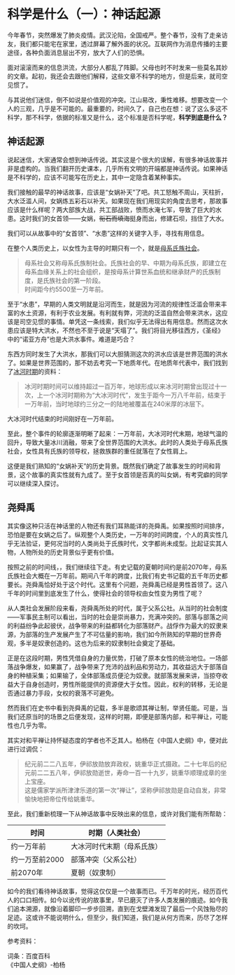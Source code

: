 # 科学是什么（一）：神话起源

今年春节，突然爆发了肺炎疫情。武汉沦陷，全国戒严。整个春节，没有了走亲访友，我们都只能宅在家里，透过屏幕了解外面的状况。互联网作为消息传播的主要途径，各种负面消息层出不穷，放大了人们的恐惧。

面对滚滚而来的信息洪流，大部分人都乱了阵脚。父母也时不时发来一些莫名其妙的文章。起初，我还会去跟他们解释，这些文章不科学的地方，但是后来，就司空见惯了。

与其说他们迷信，倒不如说是价值观的冲突。江山易改，秉性难移。想要改变一个人的三观，几乎是不可能的。最重要的，时间久了，自己也在想：说了这么多这不科学，那不科学，依据的标准又是什么，这个标准是否科学呢，**科学到底是什么？**

## 神话起源

说起迷信，大家通常会想到神话传说。其实这是个很大的误解，有很多神话故事并非是虚构的。当我们翻开历史课本，几乎所有文明的开端都是神话传说。如果神话是不科学的，应该不可能写在历史上，其中一定隐含着某种事实。

我们接触的最早的神话故事，应该是“女娲补天”了吧。共工怒触不周山，天柱折，大水泛滥人间，女娲炼五彩石以补天。如果现在我们用现实的角度去思考，那故事应该是什么样呢？两大部族大战，共工部战败，愤而水淹七军，导致了巨大的水患。这时我们的女首领——女娲，~~衔石而填海~~挺身而出，修建石坝，挡住了大水。

我们可以从故事中的“女首领”、“水患”这样的关键字入手，寻找有用信息。

在整个人类历史上，以女性为主导的时期只有一个，就是[母系氏族社会](https://baike.baidu.com/item/%E6%AF%8D%E7%B3%BB%E6%B0%8F%E6%97%8F%E7%A4%BE%E4%BC%9A)。

> 母系社会又称母系氏族制社会。氏族社会的早、中期为母系氏族，即建立在母系血缘关系上的社会组织，是按母系计算世系血统和继承财产的氏族制度，是氏族社会的第一阶段。</br>时间距今约5500至一万年前。

至于“水患”，早期的人类文明就是沿河而生，就是因为河流的规律性泛滥会带来丰富的水土资源，有利于农业发展。有利就有弊，河流的泛滥自然会带来洪水，这应该是司空见惯的事情。单凭这一条线索，我们似乎无法得出有用信息。然而这次水患应该是特大洪水，不然也不至于说是“天塌了”。我们将目光移往西方，《圣经》中的“诺亚方舟”也是大洪水事件。难道是巧合？

东西方同时发生了大洪水，那我们可以大胆猜测这次的洪水应该是世界范围的洪水了。如果是世界范围的，那不妨去考究一下地质年代。在地质年代表中，我们找到了[冰河时期](https://baike.baidu.com/item/%E5%86%B0%E6%B2%B3%E6%97%B6%E6%9C%9F)的资料：

> 冰河时期时间可以维持超过一百万年，地球形成以来冰河时期曾出现过十一次，上一个冰河时期称为“大冰河时代”，发生于距今一万八千年前，结束于一万年前，当时地球约三分之一的陆地被覆盖在240米厚的冰层下。

大冰河时代结束的时间刚好在一万年前。

至此，整个事件的轮廓逐渐明晰了起来：一万年前，大冰河时代末期，地球气温的回升，导致大量冰川消融，带来了全世界范围的大洪水。此时的人类处于母系氏族社会，女性具有氏族的领导权，拯救族群的重任就落在了女性肩上。

这便是我们熟知的“女娲补天”的历史背景。既然我们确定了故事发生的时间和背景，这个故事的真实性就有九成了。至于女首领是否真的叫女娲，有考究癖的同学可以继续深入探讨。

## 尧舜禹

其实像这种只活在神话里的人物还有我们耳熟能详的尧舜禹。如果按照时间排序，恐怕是要在女娲之后了。纵观整个人类历史，一万年的时间跨度，个人的真实性几乎无法验证，更何况当时的人类尚处于氏族时代，文字都尚未成型。比起证实其人物，人物所处的历史背景似乎更有价值。

按照之前的时间线，，我们继续往下走。有史记载的夏朝时间约是前2070年，母系氏族社会大概在一万年前。期间八千年的跨度，比我们有史书记载的五千年历史都要长。尧舜禹恰好处于这个时代。这里有个问题，尧舜禹已经是男性首领了。这八千年的时间里到底发生了什么，使得社会的领导权由女性变为男性了呢？

从人类社会发展阶段来看，尧舜禹所处的时代，属于父系公社。从当时的社会制度——军事民主制可以看出，当时的社会是崇尚暴力，充满冲突的。部落与部落之间的利益纷争此起彼伏，战争带来的利益都转化为部落财产。战俘作为最大的奴隶来源，为部落的生产发展产生了不可估量的影响，我们如今所熟知的早期的世界奇观，多半是奴隶创造的。这也为后来的奴隶制社会奠定了基础。

正是在这段时期，男性凭借自身的力量优势，打破了原本女性的统治地位。一场部落战争爆发，如果赢了，战争带来了充沛的战利品和劳动力，其收益远大于部落自身的种植采集；如果输了，全体部落成员便沦为奴隶。就部落发展来讲，当掠夺收益大于自身创造时，男性所能提供的资源便大于女性。因此，权利的转移，无论是否通过暴力手段，女权的衰落不可避免。

然而我们在史书中看到尧舜禹的记载，多半是歌颂其禅让制，举贤任能。可是，当我们还原当时的场景之后便发现，这样的时期，即便是部落内部，和平禅让，可能性也几乎为零。

其实对和平禅让持怀疑态度的学者也不乏其人。柏杨在《中国人史纲》中，便对此进行过调侃：

> 纪元前二二八五年，伊祁放勋放弃政权，姚重华正式摄政。二十七年后的纪元前二二五八年，伊祁放勋逝世，寿命一百一十九岁，姚重华顺理成章的坐上宝座。</br>这是儒家学派所津津乐道的第一次“禅让”，坚称伊祁放勋是自动自发，非常愉快地把帝位传给姚重华。

至此，我们重新梳理一下从神话故事中反映出来的信息，或许对我们能有所帮助：

|时间|时期（人类社会）|
|-------|----------|
|约一万年前|大冰河时代末期（母系氏族）|
|约一万至前2000|部落冲突（父系公社）|
|前2070年|夏朝（奴隶制）|

如今的我们看待神话故事，觉得这仅仅是一个故事而已。千万年的时光，经历百代人的口口相传。如今以讹传讹的故事里，早已磨灭了许多人类发展的痕迹。如今我们追本溯源，就像沿着脚印一步步回溯，直到在戈壁滩发现了最后一个风蚀殆尽的足迹。这或许不能说明什么，但至少，我们知道，我们是从何方而来，历尽了怎样的坎坷。

参考资料：

词条：百度百科</br>
《中国人史纲》-柏杨
